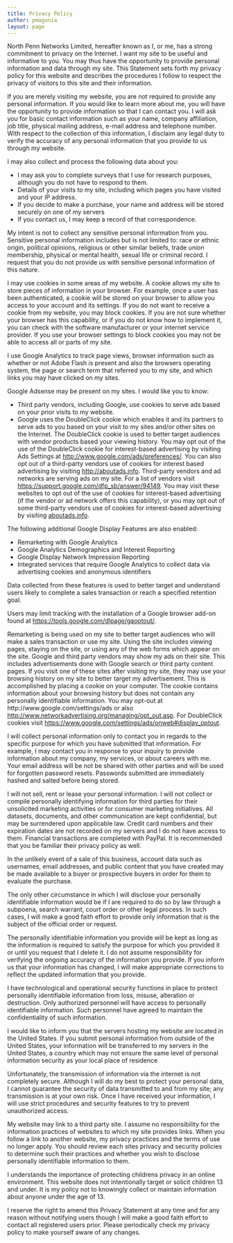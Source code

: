 ```yaml
---
title: Privacy Policy
author: pmagunia
layout: page
---
```

<p>North Penn Networks Limited, hereafter known as I, or me, has a strong commitment to privacy on the Internet. I want my site to be useful and informative to you. You may thus have the opportunity to provide personal information and data through my site. This Statement sets forth my privacy policy for this website and describes the procedures I follow to respect the privacy of visitors to this site and their information.</p><p>If you are merely visiting my website, you are not required to provide any personal information. If you would like to learn more about me, you will have the opportunity to provide information so that I can contact you. I will ask you for basic contact information such as your name, company affiliation, job title, physical mailing address, e-mail address and telephone number. With respect to the collection of this information, I disclaim any legal duty to verify the accuracy of any personal information that you provide to us through my website.</p><p>I may also collect and process the following data about you:</p><ul><li>I may ask you to complete surveys that I use for research purposes, although you do not have to respond to them.</li><li>Details of your visits to my site, including which pages you have visited and your IP address.</li><li>If you decide to make a purchase, your name and address will be stored securely on one of my servers</li><li>If you contact us, I may keep a record of that correspondence.</li></ul><p>My intent is not to collect any sensitive personal information from you. Sensitive personal information includes but is not limited to: race or ethnic origin, political opinions, religious or other similar beliefs, trade union membership, physical or mental health, sexual life or criminal record. I request that you do not provide us with sensitive personal information of this nature.</p><p>I may use cookies in some areas of my website. A cookie allows my site to store pieces of information in your browser. For example, once a user has been authenticated, a cookie will be stored on your browser to allow you access to your account and its settings. If you do not want to receive a cookie from my website, you may block cookies. If you are not sure whether your browser has this capability, or if you do not know how to implement it, you can check with the software manufacturer or your internet service provider. If you use your browser settings to block cookies you may not be able to access all or parts of my site.</p><p>I use Google Analytics to track page views, browser information such as whether or not Adobe Flash is present and also the browsers operating system, the page or search term that referred you to my site, and which links you may have clicked on my sites.</p><p>Google Adsense may be present on my sites. I would like you to know:</p><ul><li>Third party vendors, including Google, use cookies to serve ads based on your prior visits to my website.</li><li>Google uses the DoubleClick cookie which enables it and its partners to serve ads to you based on your visit to my sites and/or other sites on the Internet. The DoubleClick cookie is used to better target audiences with vendor products based your viewing history. You may opt out of the use of the DoubleClick cookie for interest-based advertising by visiting Ads Settings at <a href="http://www.google.com/ads/preferences/">http://www.google.com/ads/preferences/</a>. You can also opt out of a third-party vendors use of cookies for interest based advertising by visiting <a href="http://aboutads.info">http://aboutads.info</a>. Third-party vendors and ad networks are serving ads on my site. For a list of vendors visit <a href="https://support.google.com/dfp_sb/answer/94149">https://support.google.com/dfp_sb/answer/94149</a>. You may visit these websites to opt out of the use of cookies for interest-based advertising (if the vendor or ad network offers this capability), or you may opt out of some third-party vendors use of cookies for interest-based advertising by visiting <a href="aboutads.info">aboutads.info</a>.</li></ul><p>The following additional Google Display Features are also enabled:</p><ul><li>Remarketing with Google Analytics</li><li>Google Analytics Demographics and Interest Reporting</li><li>Google Display Network Impression Reporting</li><li>Integrated services that require Google Analytics to collect data via advertising cookies and anonymous identifiers</li></ul><p>Data collected from these features is used to better target and understand users likely to complete a sales transaction or reach a specified retention goal.</p><p>Users may limit tracking with the installation of a Google browser add-on found at <a href="https://tools.google.com/dlpage/gaoptout/">https://tools.google.com/dlpage/gaoptout/</a>.</p><p>Remarketing is being used on my site to better target audiences who will make a sales transaction or use my site. Using the site includes viewing pages, staying on the site, or using any of the web forms which appear on the site. Google and third party vendors may show my ads on their site. This includes advertisements done with Google search or third party content pages. If you visit one of these sites after visiting my site, they may use your browsing history on my site to better target my advertisement. This is accomplished by placing a cookie on your computer. The cookie contains information about your browsing history but does not contain any personally identifiable information. You may opt-out at http://www.google.com/settings/ads or also <a href="http://www.networkadvertising.org/managing/opt_out.asp">http://www.networkadvertising.org/managing/opt_out.asp</a>. For DoubleClick cookies visit <a href="https://www.google.com/settings/ads/onweb#display_optout">https://www.google.com/settings/ads/onweb#display_optout</a>.</p><p>I will collect personal information only to contact you in regards to the specific purpose for which you have submitted that information. For example, I may contact you in response to your inquiry to provide information about my company, my services, or about careers with me. Your email address will be not be shared with other parties and will be used for forgotten password resets. Passwords submitted are immediately hashed and salted before being stored.</p><p>I will not sell, rent or lease your personal information. I will not collect or compile personally identifying information for third parties for their unsolicited marketing activities or for consumer marketing initiatives. All datasets, documents, and other communication are kept confidential, but may be surrendered upon applicable law. Credit card numbers and their expiration dates are not recorded on my servers and I do not have access to them. Financial transactions are completed with PayPal. It is recommended that you be familiar their privacy policy as well.</p><p>In the unlikely event of a sale of this business, account data such as usernames, email addresses, and public content that you have created may be made available to a buyer or prospective buyers in order for them to evaluate the purchase.</p><p>The only other circumstance in which I will disclose your personally identifiable information would be if I are required to do so by law through a subpoena, search warrant, court order or other legal process. In such cases, I will make a good faith effort to provide only information that is the subject of the official order or request.</p><p>The personally identifiable information you provide will be kept as long as the information is required to satisfy the purpose for which you provided it or until you request that I delete it. I do not assume responsibility for verifying the ongoing accuracy of the information you provide. If you inform us that your information has changed, I will make appropriate corrections to reflect the updated information that you provide.</p><p>I have technological and operational security functions in place to protect personally identifiable information from loss, misuse, alteration or destruction. Only authorized personnel will have access to personally identifiable information. Such personnel have agreed to maintain the confidentiality of such information.</p><p>I would like to inform you that the servers hosting my website are located in the United States. If you submit personal information from outside of the United States, your information will be transferred to my servers in the United States, a country which may not ensure the same level of personal information security as your local place of residence</p><p>Unfortunately, the transmission of information via the internet is not completely secure. Although I will do my best to protect your personal data, I cannot guarantee the security of data transmitted to and from my site; any transmission is at your own risk. Once I have received your information, I will use strict procedures and security features to try to prevent unauthorized access.</p><p>My website may link to a third party site. I assume no responsibility for the information practices of websites to which my site provides links. When you follow a link to another website, my privacy practices and the terms of use no longer apply. You should review each sites privacy and security policies to determine such their practices and whether you wish to disclose personally identifiable information to them.</p><p>I understands the importance of protecting childrens privacy in an online environment. This website does not intentionally target or solicit children 13 and under. It is my policy not to knowingly collect or maintain information about anyone under the age of 13.</p><p>I reserve the right to amend this Privacy Statement at any time and for any reason without notifying users though I will make a good faith effort to contact all registered users prior. Please periodically check my privacy policy to make yourself aware of any changes.</p>
